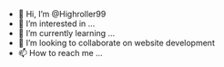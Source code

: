- 👋 Hi, I’m @Highroller99
- 👀 I’m interested in ...
- 🌱 I’m currently learning ...
- 💞️ I’m looking to collaborate on website development
- 📫 How to reach me ...

<!---
Highroller99/Highroller99 is a ✨ special ✨ repository because its `README.md` (this file) appears on your GitHub profile.
You can click the Preview link to take a look at your changes.
--->
